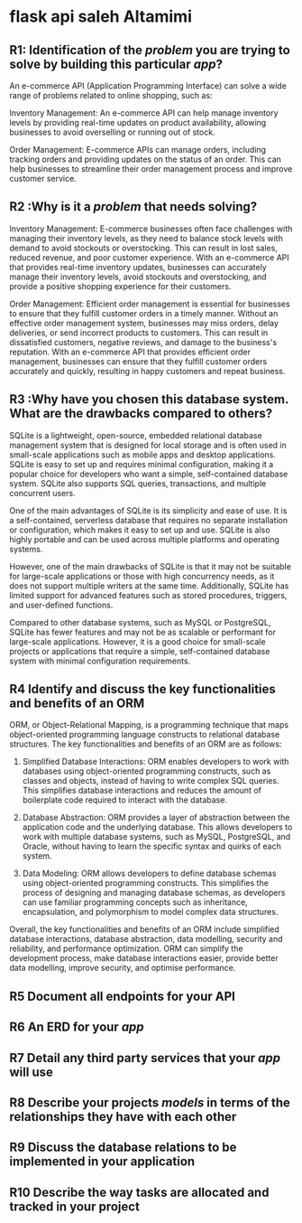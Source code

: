 # flask api saleh Altamimi

## R1: Identification of the _problem_ you are trying to solve by building this particular _app_?

An e-commerce API (Application Programming Interface) can solve a wide range of problems related to online shopping, such as:

Inventory Management: An e-commerce API can help manage inventory levels by providing real-time updates on product availability, allowing businesses to avoid overselling or running out of stock.
    
 Order Management: E-commerce APIs can manage orders, including tracking orders and providing updates on the status of an order. This can help businesses to streamline their order management process and improve customer service.

## R2 :Why is it a _problem_ that needs solving?

Inventory Management: E-commerce businesses often face challenges with managing their inventory levels, as they need to balance stock levels with demand to avoid stockouts or overstocking. This can result in lost sales, reduced revenue, and poor customer experience. With an e-commerce API that provides real-time inventory updates, businesses can accurately manage their inventory levels, avoid stockouts and overstocking, and provide a positive shopping experience for their customers.
    
Order Management: Efficient order management is essential for businesses to ensure that they fulfill customer orders in a timely manner. Without an effective order management system, businesses may miss orders, delay deliveries, or send incorrect products to customers. This can result in dissatisfied customers, negative reviews, and damage to the business's reputation. With an e-commerce API that provides efficient order management, businesses can ensure that they fulfill customer orders accurately and quickly, resulting in happy customers and repeat business.

## R3 :Why have you chosen this database system. What are the drawbacks compared to others?
SQLite is a lightweight, open-source, embedded relational database management system that is designed for local storage and is often used in small-scale applications such as mobile apps and desktop applications. SQLite is easy to set up and requires minimal configuration, making it a popular choice for developers who want a simple, self-contained database system. SQLite also supports SQL queries, transactions, and multiple concurrent users.

One of the main advantages of SQLite is its simplicity and ease of use. It is a self-contained, serverless database that requires no separate installation or configuration, which makes it easy to set up and use. SQLite is also highly portable and can be used across multiple platforms and operating systems.

However, one of the main drawbacks of SQLite is that it may not be suitable for large-scale applications or those with high concurrency needs, as it does not support multiple writers at the same time. Additionally, SQLite has limited support for advanced features such as stored procedures, triggers, and user-defined functions.

Compared to other database systems, such as MySQL or PostgreSQL, SQLite has fewer features and may not be as scalable or performant for large-scale applications. However, it is a good choice for small-scale projects or applications that require a simple, self-contained database system with minimal configuration requirements.

## R4 Identify and discuss the key functionalities and benefits of an ORM

ORM, or Object-Relational Mapping, is a programming technique that maps object-oriented programming language constructs to relational database structures. The key functionalities and benefits of an ORM are as follows:

1.  Simplified Database Interactions: ORM enables developers to work with databases using object-oriented programming constructs, such as classes and objects, instead of having to write complex SQL queries. This simplifies database interactions and reduces the amount of boilerplate code required to interact with the database.
    
2.  Database Abstraction: ORM provides a layer of abstraction between the application code and the underlying database. This allows developers to work with multiple database systems, such as MySQL, PostgreSQL, and Oracle, without having to learn the specific syntax and quirks of each system.
    
3.  Data Modeling: ORM allows developers to define database schemas using object-oriented programming constructs. This simplifies the process of designing and managing database schemas, as developers can use familiar
programming concepts such as inheritance, encapsulation, and polymorphism to model complex data structures.
    

Overall, the key functionalities and benefits of an ORM include simplified database interactions, database abstraction, data modelling, security and reliability, and performance optimization. ORM can simplify the development process, make database interactions easier, provide better data modelling, improve security, and optimise performance.

## R5 Document all endpoints for your API


## R6 An ERD for your _app_

## R7 Detail any third party services that your _app_ will use

## R8 Describe your projects _models_ in terms of the relationships they have with each other
 
## R9 Discuss the database relations to be implemented in your application

## R10 Describe the way tasks are allocated and tracked in your project
